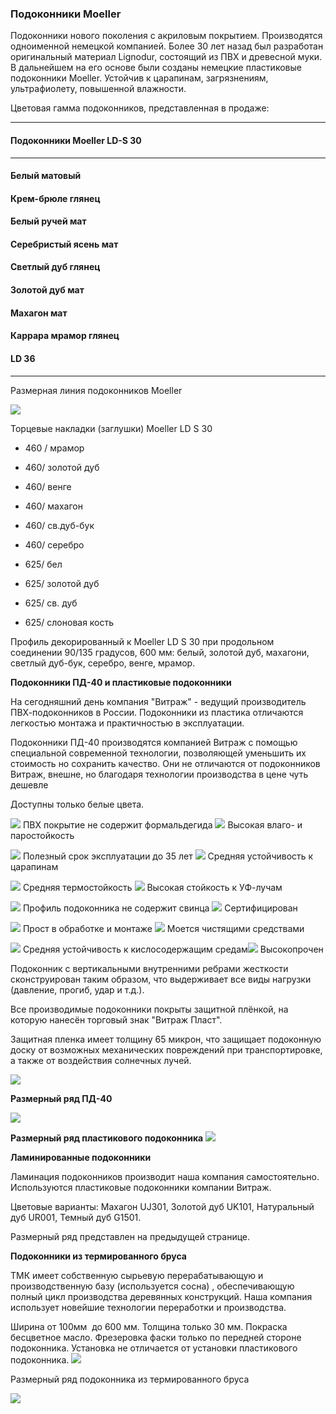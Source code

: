 ### Подоконники Moeller

Подоконники нового поколения с акриловым покрытием. Производятся
одноименной немецкой компанией. Более 30 лет назад был разработан
оригинальный материал Lignodur, состоящий из ПВХ и древесной муки. В
дальнейшем на его основе были созданы немецкие пластиковые подоконники
Moeller. Устойчив к царапинам, загрязнениям, ультрафиолету, повышенной
влажности.

Цветовая гамма подоконников, представленная в продаже:

  --------------------------------------------------------------------------------------------------------------------------------------------------------------------------------------------------------------------------------------------------------------------------------
  #### Подоконники Moeller LD-S 30
  ---------------------------------- ------------------------------------------------------------------------------------------------------- ----------------------------- -------------------------------------------------------------------------------------------------------
  #### Белый матовый

  ####

  #### Крем-брюле глянец

  ####

  #### Белый ручей мат

  #### Серебристый ясень мат

  ####

  #### Светлый дуб глянец

  #### Золотой дуб мат

  ####

  #### Махагон мат

  ####

  #### Каррара мрамор глянец

  #### LD 36

  ####
  --------------------------------------------------------------------------------------------------------------------------------------------------------------------------------------------------------------------------------------------------------------------------------

Размерная линия подоконников Moeller

![](https://raw.githubusercontent.com/blackmixer/help_os/master/podokonniki/media/image18.png)

Торцевые накладки (заглушки) Moeller LD S 30

-   460 / мрамор

-   460/ золотой дуб

-   460/ венге

-   460/ махагон

-   460/ св.дуб-бук

-   460/ серебро

-   625/ бел

-   625/ золотой дуб

-   625/ св. дуб

-   625/ слоновая кость

<span id="_heading=h.gjdgxs" class="anchor"></span>Профиль
декорированный к Moeller LD S 30 при продольном соединении 90/135
градусов, 600 мм: белый, золотой дуб, махагони, светлый дуб-бук,
серебро, венге, мрамор.

**Подоконники ПД-40 и пластиковые подоконники**

На сегодняшний день компания "Витраж" - ведущий производитель
ПВХ-подоконников в России. Подоконники из пластика отличаются легкостью
монтажа и практичностью в эксплуатации.

Подоконники ПД-40 производятся компанией Витраж с помощью специальной
современной технологии, позволяющей уменьшить их стоимость но сохранить
качество. Они не отличаются от подоконников Витраж, внешне, но благодаря
технологии производства в цене чуть дешевле

Доступны только белые цвета.

![](https://raw.githubusercontent.com/blackmixer/help_os/master/podokonniki/media/image30.jpg)
 ПВХ покрытие не содержит формальдегида
![](https://raw.githubusercontent.com/blackmixer/help_os/master/podokonniki/media/image25.jpg)
 Высокая влаго- и паростойкость

![](https://raw.githubusercontent.com/blackmixer/help_os/master/podokonniki/media/image32.jpg)
 Полезный срок эксплуатации до 35 лет
![](https://raw.githubusercontent.com/blackmixer/help_os/master/podokonniki/media/image29.jpg)
 Средняя устойчивость к царапинам

![](https://raw.githubusercontent.com/blackmixer/help_os/master/podokonniki/media/image11.jpg)
 Средняя термостойкость
![](https://raw.githubusercontent.com/blackmixer/help_os/master/podokonniki/media/image8.jpg)
 Высокая стойкость к УФ-лучам

![](https://raw.githubusercontent.com/blackmixer/help_os/master/podokonniki/media/image5.jpg)
Профиль подоконника не содержит свинца
![](https://raw.githubusercontent.com/blackmixer/help_os/master/podokonniki/media/image12.jpg)
   Сертифицирован

![](https://raw.githubusercontent.com/blackmixer/help_os/master/podokonniki/media/image1.jpg)
 Прост в обработке и монтаже
![](https://raw.githubusercontent.com/blackmixer/help_os/master/podokonniki/media/image13.jpg)
   Моется чистящими средствами

![](https://raw.githubusercontent.com/blackmixer/help_os/master/podokonniki/media/image9.jpg)
 Средняя устойчивость к кислосодержащим
средам![](https://raw.githubusercontent.com/blackmixer/help_os/master/podokonniki/media/image16.jpg)
   Высокопрочен

Подоконник с вертикальными внутренними ребрами жесткости сконструирован
таким образом, что выдерживает все виды нагрузки (давление, прогиб, удар
и т.д.).

Все производимые подоконники покрыты защитной плёнкой, на которую
нанесён торговый знак "Витраж Пласт".

Защитная пленка имеет толщину 65 микрон, что защищает подоконную доску
от возможных механических повреждений при транспортировке, а также от
воздействия солнечных лучей.

![](https://raw.githubusercontent.com/blackmixer/help_os/master/podokonniki/media/image23.png)

**Размерный ряд ПД-40**

![](https://raw.githubusercontent.com/blackmixer/help_os/master/podokonniki/media/image4.png)

**Размерный ряд пластикового подоконника**
![](https://raw.githubusercontent.com/blackmixer/help_os/master/podokonniki/media/image10.png)

**Ламинированные подоконники**

Ламинация подоконников производит наша компания самостоятельно.
Используются пластиковые подоконники компании Витраж.

Цветовые варианты: Махагон UJ301, Золотой дуб UK101, Натуральный дуб
UR001, Темный дуб G1501.

Размерный ряд представлен на предыдущей странице.

**Подоконники из термированного бруса**

ТМК имеет собственную сырьевую перерабатывающую и производственную базу
(используется сосна) , обеспечивающую полный цикл производства
деревянных конструкций. Наша компания использует новейшие технологии
переработки и производства.

Ширина от 100мм  до 600 мм. Толщина только 30 мм. Покраска бесцветное
масло. Фрезеровка фаски только по передней стороне подоконника.
Установка не отличается от установки пластикового подоконника.
![](https://raw.githubusercontent.com/blackmixer/help_os/master/podokonniki/media/image22.png)

Размерный ряд подоконника из термированного бруса

![](https://raw.githubusercontent.com/blackmixer/help_os/master/podokonniki/media/image31.png)
